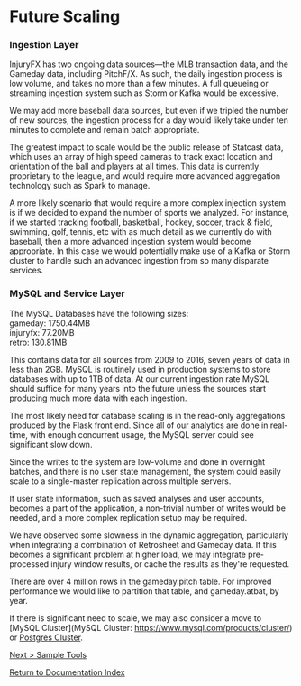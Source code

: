 # Future Scaling

### Ingestion Layer

InjuryFX has two ongoing data sources—the MLB transaction data, and the Gameday data, including PitchF/X. As such, the daily ingestion process is low volume, and takes no more than a few minutes. A full queueing or streaming ingestion system such as Storm or Kafka would be excessive.

We may add more baseball data sources, but even if we tripled the number of new sources, the ingestion process for a day would likely take under ten minutes to complete and remain batch appropriate.

The greatest impact to scale would be the public release of Statcast data, which uses an array of high speed cameras to track exact location and orientation of the ball and players at all times. This data is currently proprietary to the league, and would require more advanced aggregation technology such as Spark to manage. 

A more likely scenario that would require a more complex injection system is if we decided to expand the number of sports we analyzed. For instance, if we started tracking football, basketball, hockey, soccer, track & field, swimming, golf, tennis, etc with as much detail as we currently do with baseball, then a more advanced ingestion system would become appropriate. In this case we would potentially make use of a Kafka or Storm cluster to handle such an advanced ingestion from so many disparate services.

### MySQL and Service Layer

The MySQL Databases have the following sizes:  
gameday:  1750.44MB  
injuryfx: 77.20MB    
retro: 130.81MB

This contains data for all sources from 2009 to 2016, seven years of data in less than 2GB. MySQL is routinely used in production systems to store databases with up to 1TB of data. At our current ingestion rate MySQL should suffice for many years into the future unless the sources start producing much more data with each ingestion.

The most likely need for database scaling is in the read-only aggregations produced by the Flask front end. Since all of our analytics are done in real-time, with enough concurrent usage, the MySQL server could see significant slow down.

Since the writes to the system are low-volume and done in overnight batches, and there is no user state management, the system could easily scale to a single-master replication across multiple servers.

If user state information, such as saved analyses and user accounts, becomes a part of the application, a non-trivial number of writes would be needed, and a more complex replication setup may be required.

We have observed some slowness in the dynamic aggregation, particularly when integrating a combination of Retrosheet and Gameday data. If this becomes a significant problem at higher load, we may integrate pre-processed injury window results, or cache the results as they're requested.

There are over 4 million rows in the gameday.pitch table. For improved performance we would like to partition that table, and gameday.atbat, by year.

If there is significant need to scale, we may also consider a move to [MySQL Cluster](MySQL Cluster: https://www.mysql.com/products/cluster/) or [Postgres Cluster](https://www.postgresql.org/docs/9.5/static/creating-cluster.html).

[Next > Sample Tools](sample_tools.md)  

[Return to Documentation Index](index.md)
